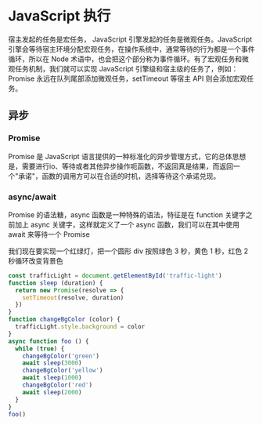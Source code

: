 # JavaScript 执行

宿主发起的任务是宏任务， JavaScript 引擎发起的任务是微观任务。JavaScript 引擎会等待宿主环境分配宏观任务，在操作系统中，通常等待的行为都是一个事件循环，所以在 Node 术语中，也会把这个部分称为事件循环。有了宏观任务和微观任务机制，我们就可以实现 JavaScript 引擎级和宿主级的任务了，例如： Promise 永远在队列尾部添加微观任务，setTimeout 等宿主 API 则会添加宏观任务。

## 异步

### Promise

Promise 是 JavaScript 语言提供的一种标准化的异步管理方式，它的总体思想是，需要进行io、等待或者其他异步操作呃函数，不返回真是结果，而返回一个"承诺"，函数的调用方可以在合适的时机，选择等待这个承诺兑现。

### async/await

Promise  的语法糖，async 函数是一种特殊的语法，特征是在 function 关键字之前加上 async 关键字，这样就定义了一个 async 函数，我们可以在其中使用 await 来等待一个 Promise

我们现在要实现一个红绿灯，把一个圆形 div 按照绿色 3 秒，黄色 1 秒，红色 2 秒循环改变背景色

```js
const trafficLight = document.getElementById('traffic-light')
function sleep (duration) {
  return new Promise(resolve => {
    setTimeout(resolve, duration)
  })
}
function changeBgColor (color) {
  trafficLight.style.background = color
}
async function foo () {
  while (true) {
    changeBgColor('green')
    await sleep(3000)
    changeBgColor('yellow')
    await sleep(1000)
    changeBgColor('red')
    await sleep(2000)
  }
}
foo()
```

